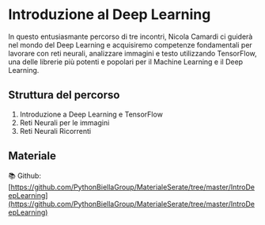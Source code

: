 # Introduzione al Deep Learning

In questo entusiasmante percorso di tre incontri, Nicola Camardi ci guiderà nel mondo del Deep Learning e acquisiremo competenze fondamentali per lavorare con reti neurali, analizzare immagini e testo utilizzando TensorFlow, una delle librerie più potenti e popolari per il Machine Learning e il Deep Learning.

## Struttura del percorso

1. Introduzione a Deep Learning e TensorFlow
2. Reti Neurali per le immagini
3. Reti Neurali Ricorrenti

## Materiale

📚 Github: [https://github.com/PythonBiellaGroup/MaterialeSerate/tree/master/IntroDeepLearning](https://github.com/PythonBiellaGroup/MaterialeSerate/tree/master/IntroDeepLearning)